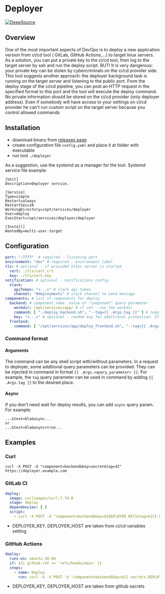 # Deployer

[![DeepSource](https://deepsource.io/gh/Junte/deployer.svg/?label=active+issues&show_trend=true&token=jzluf0dMTSlbqqtmaIh5VMV4)](https://deepsource.io/gh/Junte/deployer/?ref=repository-badge)

## Overview

One of the most important aspects of DevOps is to deploy a new application version from ci/cd tool (
GitLab, GitHub
Actions,...) to target linux servers.
As a solution, you can put a private key to the ci/cd tool, then log to the target server by ssh and
run the deploy
script.
BUT! It is very dangerous: your private key can be stolen by cybercriminals on the ci/cd provider
side.
This tool suggests another approach: the deployer background task is running on the target server
and listening to the
public port.
From the deploy stage of the ci/cd pipeline, you can post an HTTP request in the specified format to
this port and the
tool will execute the deploy command.
No private information should be stored on the ci/cd provider (only deployer address).
Even if somebody will have access to your settings on ci/cd provider he can't run custom script on
the target server
because you control allowed commands

## Installation

- download binary from [releases page](https://github.com/Junte/deployer/releases)
- create configuration file `config.yaml` and place it at folder with executable
- run tool `./deployer`

As a suggestion, use the systemd as a manager for the tool. Systemd service file example:

```
[Unit]
Description=Deployer service.

[Service]
Type=simple
Restart=always
RestartSec=10
WorkingDirectory=/opt/services/deployer
User=deploy
ExecStart=/opt/services/deployer/deployer

[Install]
WantedBy=multi-user.target
```

## Configuration

```yaml
port: ":7777"  # required - listening port 
environment: "dev" # required - environment label
tls: # optional - if provided https server is started
  cert: ./tls/cert.crt
  key: ./tls/cert.key
notification: # optional - notifications config
  slack:
    apiToken: "<...>" # slack api token
    channel: "#deployments" # slack channel to send message
components: # list of components for deploy
  backend: # component name. Value of "component" query parameter
    workdir: /opt/services/app/ # if set - use the workdir
    command: [ "./deploy_backend.sh", "--tag={{ .Args.tag }}" ] # required - deploy command
    key: "<...>" # optional - random key for additional protection. If not provided - don't check. Value of "key" query parameter 
  frontend:
    command: [ "/opt/services/app/deploy_frontend.sh", "--tag={{ .Args.tag }}" ] # required - deploy command
```

### Command format

#### Arguments

The command can be any shell script with/without parameters.
In a request to deployer, some additional query parameters can be provided.
They can be injected in command in format `{{ .Args.<query_parameter> }}`.
For example, the `tag` query parameter can be used in command by adding `{{ .Args.tag }}` to the
desired place.

#### Async

If you don't need wait for deploy results, you can add `async` query param. For example:

```
...&text=bla&async...
or 
...&text=bla&async=true...
```

## Examples

### Curl

```shell script
curl -X POST -d "component=backend&key=secret&tag=42" https://deployer.example.com
```

### GitLab CI

```yaml
deploy:
  image: curlimages/curl:7.74.0
  stage: deploy
  dependencies: [ ]
  script:
    - curl -X POST -d "component=backend&key=${DEPLOYER_KEY}&tag=${CI_PIPELINE_ID}" ${DEPLOYER_HOST}
```

* DEPLOYER_KEY, DEPLOYER_HOST are taken from ci/cd variables setting

### GitHub Actions

```yaml
deploy:
  runs-on: ubuntu-20.04
  if: ${{ github.ref == 'refs/heads/main' }}
  steps:
    - name: Deploy
      run: curl -k -X POST -d "component=backend&key=${{ secrets.DEPLOYER_KEY }}&tag=${{ tag }}" ${{ secrets.DEPLOYER_HOST }}
```

* DEPLOYER_KEY, DEPLOYER_HOST are taken from github secrets 
